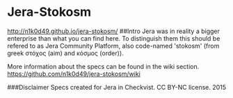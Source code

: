 # Jera-Stokosm
http://n1k0d49.github.io/jera-stokosm/
##Intro
Jera was in reality a bigger enterprise than what you can find here. To distinguish them this should be refered to as Jera Community Platform, also code-named 'stokosm' (from greek στόχος (aim) and κόσμος (order)).

More information about the specs can be found in the wiki section.
https://github.com/n1k0d49/jera-stokosm/wiki

###Disclaimer
Specs created for Jera in Checkvist. CC BY-NC license. 2015
